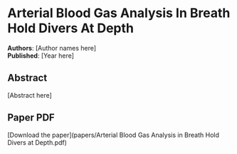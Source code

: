 # Arterial Blood Gas Analysis In Breath Hold Divers At Depth

**Authors**: [Author names here]  
**Published**: [Year here]

## Abstract

[Abstract here]

## Paper PDF

[Download the paper](papers/Arterial Blood Gas Analysis in Breath Hold Divers at Depth.pdf)
